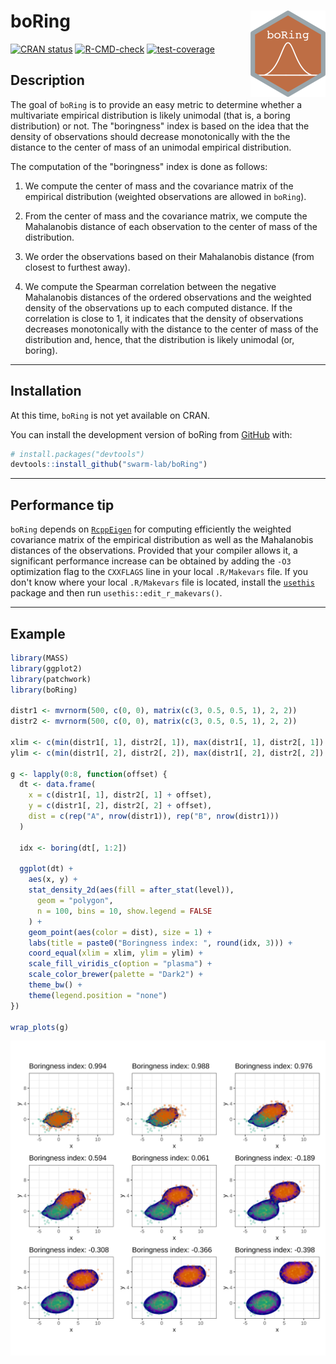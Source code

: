 
# boRing <a href="https://swarm-lab.github.io/boRing/"><img src="man/figures/logo.png" align="right" height="138" alt="boRing website" /></a>

<!-- badges: start -->
[![CRAN status](https://www.r-pkg.org/badges/version/boRing)](https://CRAN.R-project.org/package=boRing)
[![R-CMD-check](https://github.com/swarm-lab/boRing/actions/workflows/R-CMD-check.yaml/badge.svg)](https://github.com/swarm-lab/boRing/actions/workflows/R-CMD-check.yaml)
[![test-coverage](https://github.com/swarm-lab/boRing/actions/workflows/test-coverage.yaml/badge.svg)](https://github.com/swarm-lab/boRing/actions/workflows/test-coverage.yaml)
<!-- badges: end -->

## Description

The goal of `boRing` is to provide an easy metric to determine whether a 
multivariate empirical distribution is likely unimodal (that is, a boring 
distribution) or not. The "boringness" index is based on the idea that the 
density of observations should decrease monotonically with the the distance to 
the center of mass of an unimodal empirical distribution.

The computation of the "boringness" index is done as follows: 

1. We compute the center of mass and the covariance matrix of the empirical 
distribution (weighted observations are allowed in `boRing`).

2. From the center of mass and the covariance matrix, we compute the Mahalanobis
distance of each observation to the center of mass of the distribution.

3. We order the observations based on their Mahalanobis distance (from closest
to furthest away).

4. We compute the Spearman correlation between the negative Mahalanobis 
distances of the ordered observations and the weighted density of the 
observations up to each computed distance. If the correlation is close to 1, it 
indicates that the density of observations decreases monotonically with the 
distance to the center of mass of the distribution and, hence, that the 
distribution is likely unimodal (or, boring). 

---

## Installation

At this time, `boRing` is not yet available on CRAN. 

You can install the development version of boRing from 
[GitHub](https://github.com/) with:

``` r
# install.packages("devtools")
devtools::install_github("swarm-lab/boRing")
```

---

## Performance tip

`boRing` depends on [`RcppEigen`](https://github.com/RcppCore/RcppEigen) for 
computing efficiently the weighted covariance matrix of the empirical 
distribution as well as the Mahalanobis distances of the observations. Provided
that your compiler allows it, a significant performance increase can be obtained
by adding the `-O3` optimization flag to the `CXXFLAGS` line in your local
`.R/Makevars` file. If you don't know where your local `.R/Makevars` file is 
located, install the [`usethis`](https://usethis.r-lib.org/) package and then 
run `usethis::edit_r_makevars()`.

---

## Example

``` r
library(MASS)
library(ggplot2)
library(patchwork)
library(boRing)

distr1 <- mvrnorm(500, c(0, 0), matrix(c(3, 0.5, 0.5, 1), 2, 2))
distr2 <- mvrnorm(500, c(0, 0), matrix(c(3, 0.5, 0.5, 1), 2, 2))

xlim <- c(min(distr1[, 1], distr2[, 1]), max(distr1[, 1], distr2[, 1]) + 8)
ylim <- c(min(distr1[, 2], distr2[, 2]), max(distr1[, 2], distr2[, 2]) + 8)

g <- lapply(0:8, function(offset) {
  dt <- data.frame(
    x = c(distr1[, 1], distr2[, 1] + offset),
    y = c(distr1[, 2], distr2[, 2] + offset),
    dist = c(rep("A", nrow(distr1)), rep("B", nrow(distr1)))
  )

  idx <- boring(dt[, 1:2])

  ggplot(dt) +
    aes(x, y) +
    stat_density_2d(aes(fill = after_stat(level)),
      geom = "polygon",
      n = 100, bins = 10, show.legend = FALSE
    ) +
    geom_point(aes(color = dist), size = 1) +
    labs(title = paste0("Boringness index: ", round(idx, 3))) +
    coord_equal(xlim = xlim, ylim = ylim) +
    scale_fill_viridis_c(option = "plasma") +
    scale_color_brewer(palette = "Dark2") +
    theme_bw() +
    theme(legend.position = "none")
})

wrap_plots(g)
```

![](https://github.com/swarm-lab/boRing/blob/main/man/figures/example.svg?raw=true)
